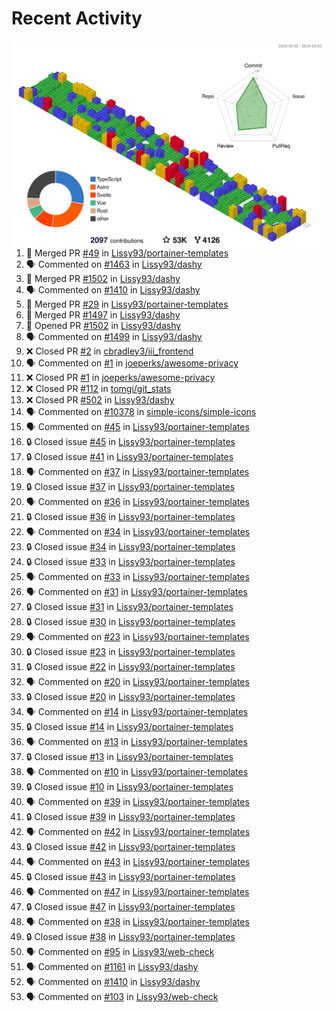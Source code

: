 # Recent Activity

<!-- Summary card -->
<a href="https://github.com/Lissy93/Lissy93/blob/master/METRICS.md">
  <img
    align="right"
    width="500"
    alt="Profile data, generated with yoshi389111/github-profile-3d-contrib"
    src="https://raw.githubusercontent.com/Lissy93/Lissy93/master/profile-3d-contrib/profile-gitblock.svg"
  />
</a>

<!--START_SECTION:activity-->
1. 🎉 Merged PR [#49](https://github.com/Lissy93/portainer-templates/pull/49) in [Lissy93/portainer-templates](https://github.com/Lissy93/portainer-templates)
2. 🗣 Commented on [#1463](https://github.com/Lissy93/dashy/issues/1463) in [Lissy93/dashy](https://github.com/Lissy93/dashy)
3. 🎉 Merged PR [#1502](https://github.com/Lissy93/dashy/pull/1502) in [Lissy93/dashy](https://github.com/Lissy93/dashy)
4. 🗣 Commented on [#1410](https://github.com/Lissy93/dashy/issues/1410) in [Lissy93/dashy](https://github.com/Lissy93/dashy)
5. 🎉 Merged PR [#29](https://github.com/Lissy93/portainer-templates/pull/29) in [Lissy93/portainer-templates](https://github.com/Lissy93/portainer-templates)
6. 🎉 Merged PR [#1497](https://github.com/Lissy93/dashy/pull/1497) in [Lissy93/dashy](https://github.com/Lissy93/dashy)
7. 💪 Opened PR [#1502](https://github.com/Lissy93/dashy/pull/1502) in [Lissy93/dashy](https://github.com/Lissy93/dashy)
8. 🗣 Commented on [#1499](https://github.com/Lissy93/dashy/issues/1499) in [Lissy93/dashy](https://github.com/Lissy93/dashy)
9. ❌ Closed PR [#2](https://github.com/cbradley3/iii_frontend/pull/2) in [cbradley3/iii_frontend](https://github.com/cbradley3/iii_frontend)
10. 🗣 Commented on [#1](https://github.com/joeperks/awesome-privacy/issues/1) in [joeperks/awesome-privacy](https://github.com/joeperks/awesome-privacy)
11. ❌ Closed PR [#1](https://github.com/joeperks/awesome-privacy/pull/1) in [joeperks/awesome-privacy](https://github.com/joeperks/awesome-privacy)
12. ❌ Closed PR [#112](https://github.com/tomgi/git_stats/pull/112) in [tomgi/git_stats](https://github.com/tomgi/git_stats)
13. ❌ Closed PR [#502](https://github.com/Lissy93/dashy/pull/502) in [Lissy93/dashy](https://github.com/Lissy93/dashy)
14. 🗣 Commented on [#10378](https://github.com/simple-icons/simple-icons/issues/10378) in [simple-icons/simple-icons](https://github.com/simple-icons/simple-icons)
15. 🗣 Commented on [#45](https://github.com/Lissy93/portainer-templates/issues/45) in [Lissy93/portainer-templates](https://github.com/Lissy93/portainer-templates)
16. 🔒 Closed issue [#45](https://github.com/Lissy93/portainer-templates/issues/45) in [Lissy93/portainer-templates](https://github.com/Lissy93/portainer-templates)
17. 🔒 Closed issue [#41](https://github.com/Lissy93/portainer-templates/issues/41) in [Lissy93/portainer-templates](https://github.com/Lissy93/portainer-templates)
18. 🗣 Commented on [#37](https://github.com/Lissy93/portainer-templates/issues/37) in [Lissy93/portainer-templates](https://github.com/Lissy93/portainer-templates)
19. 🔒 Closed issue [#37](https://github.com/Lissy93/portainer-templates/issues/37) in [Lissy93/portainer-templates](https://github.com/Lissy93/portainer-templates)
20. 🗣 Commented on [#36](https://github.com/Lissy93/portainer-templates/issues/36) in [Lissy93/portainer-templates](https://github.com/Lissy93/portainer-templates)
21. 🔒 Closed issue [#36](https://github.com/Lissy93/portainer-templates/issues/36) in [Lissy93/portainer-templates](https://github.com/Lissy93/portainer-templates)
22. 🗣 Commented on [#34](https://github.com/Lissy93/portainer-templates/issues/34) in [Lissy93/portainer-templates](https://github.com/Lissy93/portainer-templates)
23. 🔒 Closed issue [#34](https://github.com/Lissy93/portainer-templates/issues/34) in [Lissy93/portainer-templates](https://github.com/Lissy93/portainer-templates)
24. 🔒 Closed issue [#33](https://github.com/Lissy93/portainer-templates/issues/33) in [Lissy93/portainer-templates](https://github.com/Lissy93/portainer-templates)
25. 🗣 Commented on [#33](https://github.com/Lissy93/portainer-templates/issues/33) in [Lissy93/portainer-templates](https://github.com/Lissy93/portainer-templates)
26. 🗣 Commented on [#31](https://github.com/Lissy93/portainer-templates/issues/31) in [Lissy93/portainer-templates](https://github.com/Lissy93/portainer-templates)
27. 🔒 Closed issue [#31](https://github.com/Lissy93/portainer-templates/issues/31) in [Lissy93/portainer-templates](https://github.com/Lissy93/portainer-templates)
28. 🔒 Closed issue [#30](https://github.com/Lissy93/portainer-templates/issues/30) in [Lissy93/portainer-templates](https://github.com/Lissy93/portainer-templates)
29. 🗣 Commented on [#23](https://github.com/Lissy93/portainer-templates/issues/23) in [Lissy93/portainer-templates](https://github.com/Lissy93/portainer-templates)
30. 🔒 Closed issue [#23](https://github.com/Lissy93/portainer-templates/issues/23) in [Lissy93/portainer-templates](https://github.com/Lissy93/portainer-templates)
31. 🔒 Closed issue [#22](https://github.com/Lissy93/portainer-templates/issues/22) in [Lissy93/portainer-templates](https://github.com/Lissy93/portainer-templates)
32. 🗣 Commented on [#20](https://github.com/Lissy93/portainer-templates/issues/20) in [Lissy93/portainer-templates](https://github.com/Lissy93/portainer-templates)
33. 🔒 Closed issue [#20](https://github.com/Lissy93/portainer-templates/issues/20) in [Lissy93/portainer-templates](https://github.com/Lissy93/portainer-templates)
34. 🗣 Commented on [#14](https://github.com/Lissy93/portainer-templates/issues/14) in [Lissy93/portainer-templates](https://github.com/Lissy93/portainer-templates)
35. 🔒 Closed issue [#14](https://github.com/Lissy93/portainer-templates/issues/14) in [Lissy93/portainer-templates](https://github.com/Lissy93/portainer-templates)
36. 🗣 Commented on [#13](https://github.com/Lissy93/portainer-templates/issues/13) in [Lissy93/portainer-templates](https://github.com/Lissy93/portainer-templates)
37. 🔒 Closed issue [#13](https://github.com/Lissy93/portainer-templates/issues/13) in [Lissy93/portainer-templates](https://github.com/Lissy93/portainer-templates)
38. 🗣 Commented on [#10](https://github.com/Lissy93/portainer-templates/issues/10) in [Lissy93/portainer-templates](https://github.com/Lissy93/portainer-templates)
39. 🔒 Closed issue [#10](https://github.com/Lissy93/portainer-templates/issues/10) in [Lissy93/portainer-templates](https://github.com/Lissy93/portainer-templates)
40. 🗣 Commented on [#39](https://github.com/Lissy93/portainer-templates/issues/39) in [Lissy93/portainer-templates](https://github.com/Lissy93/portainer-templates)
41. 🔒 Closed issue [#39](https://github.com/Lissy93/portainer-templates/issues/39) in [Lissy93/portainer-templates](https://github.com/Lissy93/portainer-templates)
42. 🗣 Commented on [#42](https://github.com/Lissy93/portainer-templates/issues/42) in [Lissy93/portainer-templates](https://github.com/Lissy93/portainer-templates)
43. 🔒 Closed issue [#42](https://github.com/Lissy93/portainer-templates/issues/42) in [Lissy93/portainer-templates](https://github.com/Lissy93/portainer-templates)
44. 🗣 Commented on [#43](https://github.com/Lissy93/portainer-templates/issues/43) in [Lissy93/portainer-templates](https://github.com/Lissy93/portainer-templates)
45. 🔒 Closed issue [#43](https://github.com/Lissy93/portainer-templates/issues/43) in [Lissy93/portainer-templates](https://github.com/Lissy93/portainer-templates)
46. 🗣 Commented on [#47](https://github.com/Lissy93/portainer-templates/issues/47) in [Lissy93/portainer-templates](https://github.com/Lissy93/portainer-templates)
47. 🔒 Closed issue [#47](https://github.com/Lissy93/portainer-templates/issues/47) in [Lissy93/portainer-templates](https://github.com/Lissy93/portainer-templates)
48. 🗣 Commented on [#38](https://github.com/Lissy93/portainer-templates/issues/38) in [Lissy93/portainer-templates](https://github.com/Lissy93/portainer-templates)
49. 🔒 Closed issue [#38](https://github.com/Lissy93/portainer-templates/issues/38) in [Lissy93/portainer-templates](https://github.com/Lissy93/portainer-templates)
50. 🗣 Commented on [#95](https://github.com/Lissy93/web-check/issues/95) in [Lissy93/web-check](https://github.com/Lissy93/web-check)
51. 🗣 Commented on [#1161](https://github.com/Lissy93/dashy/issues/1161) in [Lissy93/dashy](https://github.com/Lissy93/dashy)
52. 🗣 Commented on [#1410](https://github.com/Lissy93/dashy/issues/1410) in [Lissy93/dashy](https://github.com/Lissy93/dashy)
53. 🗣 Commented on [#103](https://github.com/Lissy93/web-check/issues/103) in [Lissy93/web-check](https://github.com/Lissy93/web-check)
<!--END_SECTION:activity-->
